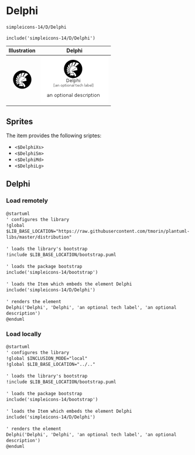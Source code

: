 # Delphi


```text
simpleicons-14/D/Delphi
```

```text
include('simpleicons-14/D/Delphi')
```



| Illustration | Delphi |
| :---: | :---: |
| ![illustration for Illustration](../../simpleicons-14/D/Delphi.png) | ![illustration for Delphi](../../simpleicons-14/D/Delphi.Local.png) |



## Sprites
The item provides the following sriptes:

- `<$DelphiXs>`
- `<$DelphiSm>`
- `<$DelphiMd>`
- `<$DelphiLg>`





## Delphi

### Load remotely
```plantuml
@startuml
' configures the library
!global $LIB_BASE_LOCATION="https://raw.githubusercontent.com/tmorin/plantuml-libs/master/distribution"

' loads the library's bootstrap
!include $LIB_BASE_LOCATION/bootstrap.puml

' loads the package bootstrap
include('simpleicons-14/bootstrap')

' loads the Item which embeds the element Delphi
include('simpleicons-14/D/Delphi')

' renders the element
Delphi('Delphi', 'Delphi', 'an optional tech label', 'an optional description')
@enduml
```

### Load locally
```plantuml
@startuml
' configures the library
!global $INCLUSION_MODE="local"
!global $LIB_BASE_LOCATION="../.."

' loads the library's bootstrap
!include $LIB_BASE_LOCATION/bootstrap.puml

' loads the package bootstrap
include('simpleicons-14/bootstrap')

' loads the Item which embeds the element Delphi
include('simpleicons-14/D/Delphi')

' renders the element
Delphi('Delphi', 'Delphi', 'an optional tech label', 'an optional description')
@enduml
```

